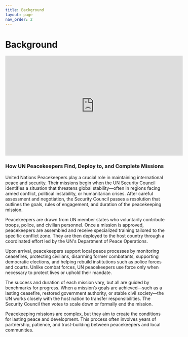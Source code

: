 ```yaml
---
title: Background
layout: page
nav_order: 2
---
```


# Background

<iframe width="560" height="315" src="https://www.youtube-nocookie.com/embed/MiubA5lY2FY" title="YouTube video player" frameborder="0" allow="accelerometer; autoplay; clipboard-write; encrypted-media; gyroscope; picture-in-picture; web-share" referrerpolicy="strict-origin-when-cross-origin" allowfullscreen></iframe>

### How UN Peacekeepers Find, Deploy to, and Complete Missions

United Nations Peacekeepers play a crucial role in maintaining international peace and security. Their missions begin when the UN Security Council identifies a situation that threatens global stability—often in regions facing armed conflict, political instability, or humanitarian crises. After careful assessment and negotiation, the Security Council passes a resolution that outlines the goals, rules of engagement, and duration of the peacekeeping mission.

Peacekeepers are drawn from UN member states who voluntarily contribute troops, police, and civilian personnel. Once a mission is approved, peacekeepers are assembled and receive specialized training tailored to the specific conflict zone. They are then deployed to the host country through a coordinated effort led by the UN's Department of Peace Operations.

Upon arrival, peacekeepers support local peace processes by monitoring ceasefires, protecting civilians, disarming former combatants, supporting democratic elections, and helping rebuild institutions such as police forces and courts. Unlike combat forces, UN peacekeepers use force only when necessary to protect lives or uphold their mandate.

The success and duration of each mission vary, but all are guided by benchmarks for progress. When a mission’s goals are achieved—such as a lasting ceasefire, restored government authority, or stable civil society—the UN works closely with the host nation to transfer responsibilities. The Security Council then votes to scale down or formally end the mission.

Peacekeeping missions are complex, but they aim to create the conditions for lasting peace and development. This process often involves years of partnership, patience, and trust-building between peacekeepers and local communities.

